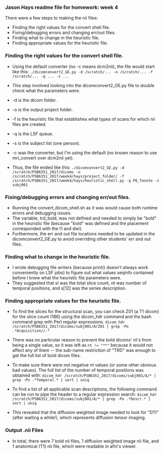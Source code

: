 ### Jason Hays readme file for homework: week 4
There were a few steps to making the nii files:
* Finding the right values for the convert shell file.
* Fixing/debugging errors and changing err/out files.
 * Finding what to change in the heuristic file.
  * Finding appropriate values for the heuristic file.

### Finding the right values for the convert shell file.
* Using the default converter (no -c means dcm2nii), the file would start like this:
`./dicomconvert2_GE.py -d /scratch/... -o /scratch/... -f /scratch/... -q ... -s ...`

* This step involved looking into the dicomconvert2_GE.py file to double check what the parameters were.
 * -d is the dicom folder.
 * -o is the output project folder.
 * -f is the heuristic file that establishes what types of scans for which nii files are created.
 * -q is the LSF queue.
 * -s is the subject list (one person).
 * -c was the converter, but I'm using the default (no known reason to use mri_convert over dcm2nii yet).

* Thus, the file ended like this:
`./dicomconvert2_GE.py -d /scratch/PSB6351_2017/dicoms -o /scratch/PSB6351_2017/week4/hays/project_folder/ -f /scratch/PSB6351_2017/week4/hays/heuristic_shell.py -q PQ_fasoto -s subj001`

### Fixing/debugging errors and changing err/out files.
* Running the convert_dicom_shell.sh as it was would cause both runtime errors and debugging issues.
 * The variable, trd_bold, was not defined and needed to simply be "bold" in the heuristic file (because "bold" was defined and the placement corresponded with the t1 and dwi).
 * Furthermore, the err and out file locations needed to be updated in the dicomconvert2_GE.py to avoid overriding other students' err and out files.

### Finding what to change in the heuristic file.
* I wrote debugging file writers (because print() doesn't always work conveniently on LSF jobs) to figure out what values seqinfo contained before I knew what the heuristic file parameters were.
 * They suggested that sl was the total slice count, nt was number of temporal positions, and s[12] was the series description.

### Finding appropriate values for the heuristic file.
* To find the slices for the structural scan, you can check Z01 (a T1 dicom) for the slice count (186) using the dicom_hdr command and the bash command grep with Perl regular expressions.
`dicom_hdr /scratch/PSB6351_2017/dicoms/subj001/A/Z01 | grep -Po .*Acquisition//.*`

* There was no particular reason to prevent the bold dicoms' nt's from being a single value, so it was left as `nt != "**"` because it would not affect any of them -- the sub-name restriction of "TRD" was enough to get the full list of bold dicom files.
 * To make sure there were not negative nt values (or some other obvious bad values).  The full list of the number of temporal positions was obtained with:
 `dicom_hdr /scratch/PSB6351_2017/dicoms/subj001/A/* | grep -Po .*Temporal.* | sort | uniq`

* To find a list of all applicable scan descriptions, the following command can be run to pipe the header to a regular expression search:
`dicom_hdr /scratch/PSB6351_2017/dicoms/subj001/A/* | grep -Po .*Descr.* | sort | uniq`
 * This revealed that the diffusion weighted image needed to look for "DTI" (after waiting a while!), which represents diffusion tensor imaging.

### Output .nii Files
* In total, there were 7 bold nii files, 1 diffusion weighted image nii file, and 1 anatomical (T1) nii file, which were readable in afni's viewer.
